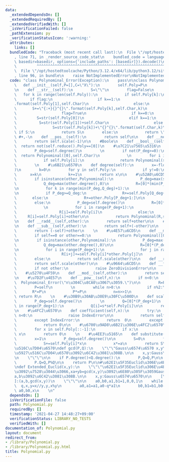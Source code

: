 ```yaml
---
data:
  _extendedDependsOn: []
  _extendedRequiredBy: []
  _extendedVerifiedWith: []
  _isVerificationFailed: false
  _pathExtension: py
  _verificationStatusIcon: ':warning:'
  attributes:
    links: []
  bundledCode: "Traceback (most recent call last):\n  File \"/opt/hostedtoolcache/Python/3.12.4/x64/lib/python3.12/site-packages/onlinejudge_verify/documentation/build.py\"\
    , line 71, in _render_source_code_stat\n    bundled_code = language.bundle(stat.path,\
    \ basedir=basedir, options={'include_paths': [basedir]}).decode()\n          \
    \         ^^^^^^^^^^^^^^^^^^^^^^^^^^^^^^^^^^^^^^^^^^^^^^^^^^^^^^^^^^^^^^^^^^^^^^^^^^^^^^^^^\n\
    \  File \"/opt/hostedtoolcache/Python/3.12.4/x64/lib/python3.12/site-packages/onlinejudge_verify/languages/python.py\"\
    , line 96, in bundle\n    raise NotImplementedError\nNotImplementedError\n"
  code: "class Polynominal_Error(Exception):\n    pass\n\nclass Polynominal():\n \
    \   def __init__(self,P=[],C=\"X\"):\n        self.Poly=P\n        self.Char=C\n\
    \n    def __str__(self):\n        S=\"\"\n        flag=False\n        \n     \
    \   for k in range(len(self.Poly)):\n            if self.Poly[k]:\n          \
    \      if flag:\n                    if k==1:\n                        S+=\"{:+}{}\"\
    .format(self.Poly[1],self.Char)\n                    else:\n                 \
    \       S+=\"{:+}{}^{}\".format(self.Poly[k],self.Char,k)\n                else:\n\
    \                    flag=True\n                    if k==0:\n               \
    \         S=str(self.Poly[0])\n                    elif k==1:\n              \
    \          S=str(self.Poly[1])+self.Char\n                    else:\n        \
    \                S=str(self.Poly[k])+\"{}^{}\".format(self.Char,k)\n\n       \
    \ if S:\n            return S\n        else:\n            return \"0\"\n\n   \
    \ #+,-\n    def __pos__(self):\n        return self\n\n    def __neg__(self):\n\
    \        return self.scale(-1)\n\n    #Boole\n    def __bool__(self):\n      \
    \  return not(self.reduce().Poly==[0])\n    #\u7C21\u7565\u5316\n    def reduce(self):\n\
    \        P_deg=self.degree()\n        \n        if not(P_deg>=0):\n          \
    \  return Polynominal([0],self.Char)\n            \n        for i in range(self.degree(),-1,-1):\n\
    \            if self.Poly[i]:\n                return Polynominal(self.Poly[:i+1],self.Char)\n\
    \        \n    #\u6B21\u6570\n    def degree(self):\n        x=-float(\"inf\"\
    )\n        k=0\n        for y in self.Poly:\n            if y!=0:\n          \
    \      x=k\n            k+=1\n        return x\n\n    #\u52A0\u6CD5\n    def __add__(self,other):\n\
    \        if isinstance(other,Polynominal):\n            P_deg=max(self.degree(),0)\n\
    \            Q_deg=max(other.degree(),0)\n            R=[0]*(min(P_deg,Q_deg)+1)\n\
    \n            for k in range(min(P_deg,Q_deg)+1):\n                R[k]=self.Poly[k]+other.Poly[k]\n\
    \n            if P_deg>=Q_deg:\n                R+=self.Poly[Q_deg+1:]\n     \
    \       else:\n                R+=other.Poly[P_deg+1:]\n\n            return Polynominal(R,self.Char).reduce()\n\
    \        else:\n            P_deg=self.degree()\n            R=[0]*(P_deg+1)\n\
    \            \n            for i in range(P_deg+1):\n                if i:\n \
    \                   R[i]=self.Poly[i]\n                else:\n               \
    \     R[i]=self.Poly[i]+other\n\n            return Polynominal(R,self.Char).reduce()\n\
    \n    def __radd__(self,other):\n        return self+other\n\n    #\u6E1B\u6CD5\
    \n    def __sub__(self,other):\n        return self+(-other)\n\n    def __rsub__(self,other):\n\
    \        return (-self)+other\n    \n    #\u4E57\u6CD5\n    def __mul__(self,other):\n\
    \        if self==0 or other==0:\n            return Polynominal([0],self.Char)\n\
    \n        if isinstance(other,Polynominal):\n            P_deg=max(self.degree(),0)\n\
    \            Q_deg=max(other.degree(),0)\n\n            R=[0]*(P_deg+Q_deg+1)\n\
    \n            for i in range(P_deg+1):\n                for j in range(Q_deg+1):\n\
    \                    R[i+j]+=self.Poly[i]*other.Poly[j]\n            return Polynominal(R,self.Char).reduce()\n\
    \        else:\n            return self.scale(other)\n\n    def __rmul__(self,other):\n\
    \        return self.scale(other)\n\n    #\u9664\u6CD5\n    def __floordiv__(self,other):\n\
    \        if not other:\n            raise ZeroDivisionError\n\n        pass\n\n\
    \    #\u5270\u4F59\n    def __mod__(self,other):\n        return self-(self//other)*other\n\
    \n    #\u7D2F\u4E57\n    def __pow__(self,n):\n        if n<0:\n            raise\
    \  Polynominal_Error(\"n\u304C\u8CA0\u3067\u3059.\")\n\n        R=Polynominal([1],self.Char)\n\
    \        P=self\n        \n        while n>0:\n            if n%2:\n         \
    \       R*=P\n            P*=P\n            n=n>>1\n                \n       \
    \ return R\n    \n    #\u30B9\u30AB\u30E9\u30FC\u500D\n    def scale(self,s):\n\
    \        P_deg=self.degree()\n        \n        Q=[0]*(P_deg+1)\n        for i\
    \ in range(P_deg+1):\n            Q[i]=s*self.Poly[i]\n\n        return Polynominal(Q,self.Char).reduce()\n\
    \n    #\u4FC2\u6570\n    def coefficient(self,n):\n        try:\n            if\
    \ n<0:\n                raise IndexError\n\n            return self.Poly[n]\n\
    \        except IndexError:\n            return  0\n        except TypeError:\n\
    \            return 0\n\n    #\u6700\u9AD8\u6B21\u306E\u4FC2\u6570\n    def leading_coefficient(self):\n\
    \        for x in self.Poly[::-1]:\n            if x:\n                return\
    \ x\n        return 0\n    \n    #\u4EE3\u5165\n    def substitute(self,a):\n\
    \        x=1\n        P_deg=self.degree()\n\n        S=0\n        for i in range(P_deg+1):\n\
    \            S+=self.Poly[i]*x\n            x*=a\n        return S\n\n#\u6700\u5927\
    \u516C\u7D04\u6570\ndef gcd(P,Q):\n    \"\"\"Gauss\u6574\u6570 x,y\u306E\u6700\
    \u5927\u516C\u7D04\u6570\u3092\u6C42\u3081\u308B.\n\n    x,y:Gauss\u6574\u6570\
    \n    \"\"\"\n\n    if P.degree()<Q.degree():\n        P,Q=Q,P\n\n    while Q:\n\
    \        P.Q=Q,P%Q\n\n    return P\n\n#\u62E1\u5F35Euclid\u306E\u4E92\u9664\u6CD5\
    \ndef Extended_Euclid(x,y):\n    \"\"\"\u62E1\u5F35Euclid\u306E\u4E92\u9664\u6CD5\
    \u3092\u7528\u3044\u3066,xa+yb=gcd(x,y)\u3092\u6E80\u305F\u3059Gauss\u6574\u6570\
    a,b\u3092\u6C42\u3081\u308B.\n\n    x,y:Gauss\u6574\u6570\n\n    [\u51FA\u529B\
    ]:(a,b,gcd(x,y))\n    \"\"\"\n\n    a0,b0,a1,b1=1,0,0,1\n    while y:\n      \
    \  q,x,y=x//y,y,x%y\n        a0,a1=a1,a0-q*a1\n        b0,b1=b1,b0-q*b1\n    return\
    \ a0,b0,x\n    \n"
  dependsOn: []
  isVerificationFile: false
  path: Polynomial.py
  requiredBy: []
  timestamp: '2021-04-27 14:48:27+09:00'
  verificationStatus: LIBRARY_NO_TESTS
  verifiedWith: []
documentation_of: Polynomial.py
layout: document
redirect_from:
- /library/Polynomial.py
- /library/Polynomial.py.html
title: Polynomial.py
---
```

